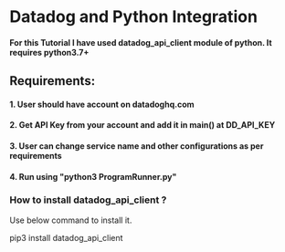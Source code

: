 
# Datadog and Python Integration
#### For this Tutorial I have used datadog_api_client module of python. It requires python3.7+
## Requirements:
#### 1. User should have account on datadoghq.com 
#### 2. Get API Key from your account and add it in main() at DD_API_KEY
#### 3. User can change service name and other configurations as per requirements
#### 4. Run using "python3 ProgramRunner.py"

### How to install datadog_api_client ?
Use below command to install it.

pip3 install datadog_api_client
